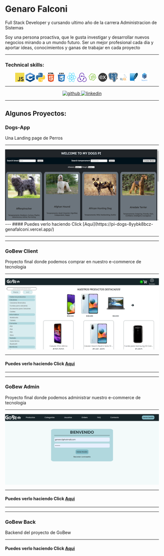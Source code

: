 ﻿# Genaro Falconi
<p> 
  Full Stack Developer y cursando ultimo año de la carrera Administracion de Sistemas
  
  Soy una persona proactiva, que le gusta investigar y desarrollar nuevos negocios mirando a un mundo futuro. Ser un mejor profesional cada dia y aportar ideas, conocimientos y ganas de trabajar en cada proyecto 
</p>

---

### Technical skills:  
<p align="center">
  <img src="https://github.com/JavierBalonga/JavierBalonga/blob/master/img/skills/javascript.png" width="30" height="30" align="center"/>
  <img src="https://github.com/JavierBalonga/JavierBalonga/blob/master/img/skills/c++.png" width="30" height="30" align="center"/>
  <img src="https://github.com/JavierBalonga/JavierBalonga/blob/master/img/skills/python.png" width="30" height="30" align="center"/>
  <img src="https://github.com/JavierBalonga/JavierBalonga/blob/master/img/skills/html5.png" width="30" height="30" align="center"/>
  <img src="https://github.com/JavierBalonga/JavierBalonga/blob/master/img/skills/css.png" width="30" height="30" align="center"/>
  <img src="https://github.com/JavierBalonga/JavierBalonga/blob/master/img/skills/react.png" width="30" height="30" align="center"/>
  <img src="https://github.com/JavierBalonga/JavierBalonga/blob/master/img/skills/redux.png" width="30" height="30" align="center"/>
  <img src="https://github.com/JavierBalonga/JavierBalonga/blob/master/img/skills/nodejs.png" width="30" height="30" align="center"/>
  <img src="https://github.com/JavierBalonga/JavierBalonga/blob/master/img/skills/express.png" width="30" height="30" align="center"/>
  <img src="https://github.com/JavierBalonga/JavierBalonga/blob/master/img/skills/postgresql.png" width="30" height="30" align="center"/>
  <img src="https://github.com/JavierBalonga/JavierBalonga/blob/master/img/skills/mysql.svg" width="30" height="30" align="center"/>
  <img src="https://github.com/JavierBalonga/JavierBalonga/blob/master/img/skills/sqlite.png" width="30" height="30" align="center"/>
  <img src="https://github.com/JavierBalonga/JavierBalonga/blob/master/img/skills/sequelize.png" width="30" height="30" align="center"/>
</p>  

---  


<p align="center">
    <a href="https://github.com/genafalconi">
      <img src='https://cdn.jsdelivr.net/npm/simple-icons@3.0.1/icons/github.svg' alt='github' height='40'>
    </a>
    <a href="https://www.linkedin.com/in/genaro-falconi-886bb51a3/">
      <img src='https://cdn.jsdelivr.net/npm/simple-icons@3.0.1/icons/linkedin.svg' alt='linkedin' height='40'>
    </a>
</p>

---  

## Algunos Proyectos:

### Dogs-App 
Una Landing page de Perros

---
<img alt="" src="https://github.com/genafalconi/Individual-Proyect-Henry-Dogs/blob/main/preview1.png" />
---
#### Puedes verlo haciendo Click [Aqui](https://pi-dogs-8yybk8bcz-genafalconi.vercel.app/)

---  
---  

### GoBew Client
Proyecto final donde podemos comprar en nuestro e-commerce de tecnologia

---  

[<img alt="" src="https://github.com/genafalconi/FrontGoBew/blob/master/preview.png" />](https://github.com/genafalconi/FrontGoBew)

---  

#### Puedes verlo haciendo Click [Aqui](https://gobeworiginal.netlify.app/)  

---  
---  

### GoBew Admin
Proyecto final donde podemos administrar nuestro e-commerce de tecnologia

---  

[<img alt="" src="https://github.com/genafalconi/AdminGoBew/blob/master/preview.png" />](https://github.com/genafalconi/AdminGoBew)

---

#### Puedes verlo haciendo Click [Aqui](https://gobeworiginaladmin.netlify.app/login)  

---
---

### GoBew Back
Backend del proyecto de GoBew

---  

#### Puedes verlo haciendo Click [Aqui](https://github.com/genafalconi/BackGoBew)  
